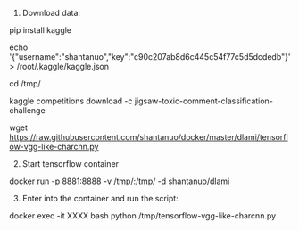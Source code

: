 1) Download data:

pip install kaggle

echo '{"username":"shantanuo","key":"c90c207ab8d6c445c54f77c5d5dcdedb"}' > /root/.kaggle/kaggle.json

cd /tmp/

kaggle competitions download -c jigsaw-toxic-comment-classification-challenge

wget https://raw.githubusercontent.com/shantanuo/docker/master/dlami/tensorflow-vgg-like-charcnn.py

2) Start tensorflow container

docker run -p 8881:8888 -v /tmp/:/tmp/ -d shantanuo/dlami

3) Enter into the container and run the script:

docker exec -it XXXX bash
python /tmp/tensorflow-vgg-like-charcnn.py
